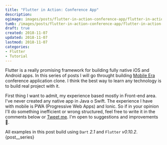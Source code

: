 ```yaml
---
title: "Flutter in Action: Conference App"
description:
ogimage: images/posts/flutter-in-action-conference-app/flutter-in-action-conference-app-og.jpg
tumb: /images/posts/flutter-in-action-conference-app/flutter-in-action-conference-app
draft: true
created: 2018-11-07
updated: 2018-11-07
lastmod: 2018-11-07
categories:
- Flutter
- Tutorial
---
```

Flutter is a really promising framework for building fully native iOS and Android apps. In this series of posts I will go throught building [Mobile Era](https://mobileera.rocks/) conference application clone. I think the best way to learn any technology is to build real project with it.

First thing I want to admit, my experience based mostly in Front-end area. I've never created any native app in Java o Swift. The experience I have with mobile is PWA (Progressive Web Apps) and Ionic. So if in your opinion I'll do something inefficient or wrong structured, feel free to write it in the comments below or [Tweet me](https://twitter.com/bobrov1989). I'm open to suggestions and improvements 🤗.

All examples in this post build using `Dart` *2.1* and `Flutter` *v0.10.2*.{post__series}


